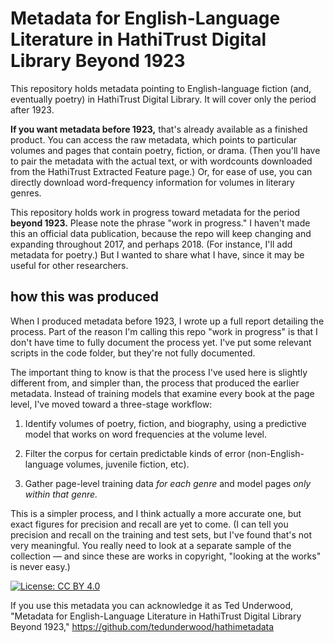 Metadata for English-Language Literature in HathiTrust Digital Library Beyond 1923
==================================================================================

This repository holds metadata pointing to English-language fiction (and, eventually poetry) in HathiTrust Digital Library. It will cover only the period after 1923.

**If you want metadata before 1923,** that's already available as a finished product. You can access the raw metadata, which points to particular volumes and pages that contain poetry, fiction, or drama. (Then you'll have to pair the metadata with the actual text, or with wordcounts downloaded from the HathiTrust Extracted Feature page.) Or, for ease of use, you can directly download word-frequency information for volumes in literary genres.

This repository holds work in progress toward metadata for the period **beyond 1923.** Please note the phrase "work in progress." I haven't made this an official data publication, because the repo will keep changing and expanding throughout 2017, and perhaps 2018. (For instance, I'll add metadata for poetry.) But I wanted to share what I have, since it may be useful for other researchers.

how this was produced
---------------------
When I produced metadata before 1923, I wrote up a full report detailing the process. Part of the reason I'm calling this repo "work in progress" is that I don't have time to fully document the process yet. I've put some relevant scripts in the code folder, but they're not fully documented.

The important thing to know is that the process I've used here is slightly different from, and simpler than, the process that produced the earlier metadata. Instead of training models that examine every book at the page level, I've moved toward a three-stage workflow:

1. Identify volumes of poetry, fiction, and biography, using a predictive model that works on word frequencies at the volume level.

2. Filter the corpus for certain predictable kinds of error (non-English-language volumes, juvenile fiction, etc).

3. Gather page-level training data *for each genre* and model pages *only within that genre.*

This is a simpler process, and I think actually a more accurate one, but exact figures for precision and recall are yet to come. (I can tell you precision and recall on the training and test sets, but I've found that's not very meaningful. You really need to look at a separate sample of the collection — and since these are works in copyright, "looking at the works" is never easy.)

[![License: CC BY 4.0](https://licensebuttons.net/l/by/4.0/80x15.png)](http://creativecommons.org/licenses/by/4.0/)

If you use this metadata you can acknowledge it as Ted Underwood, "Metadata for English-Language Literature in HathiTrust Digital Library Beyond 1923," https://github.com/tedunderwood/hathimetadata




